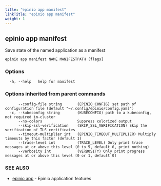 ```yaml
---
title: "epinio app manifest"
linkTitle: "epinio app manifest"
weight: 1
---
```

## epinio app manifest

Save state of the named application as a manifest

```
epinio app manifest NAME MANIFESTPATH [flags]
```

### Options

```
  -h, --help   help for manifest
```

### Options inherited from parent commands

```
      --config-file string       (EPINIO_CONFIG) set path of configuration file (default "~/.config/epinio/config.yaml")
  -c, --kubeconfig string        (KUBECONFIG) path to a kubeconfig, not required in-cluster
      --no-colors                Suppress colorized output
      --skip-ssl-verification    (SKIP_SSL_VERIFICATION) Skip the verification of TLS certificates
      --timeout-multiplier int   (EPINIO_TIMEOUT_MULTIPLIER) Multiply timeouts by this factor (default 1)
      --trace-level int          (TRACE_LEVEL) Only print trace messages at or above this level (0 to 5, default 0, print nothing)
      --verbosity int            (VERBOSITY) Only print progress messages at or above this level (0 or 1, default 0)
```

### SEE ALSO

* [epinio app](epinio_app.md)	 - Epinio application features

